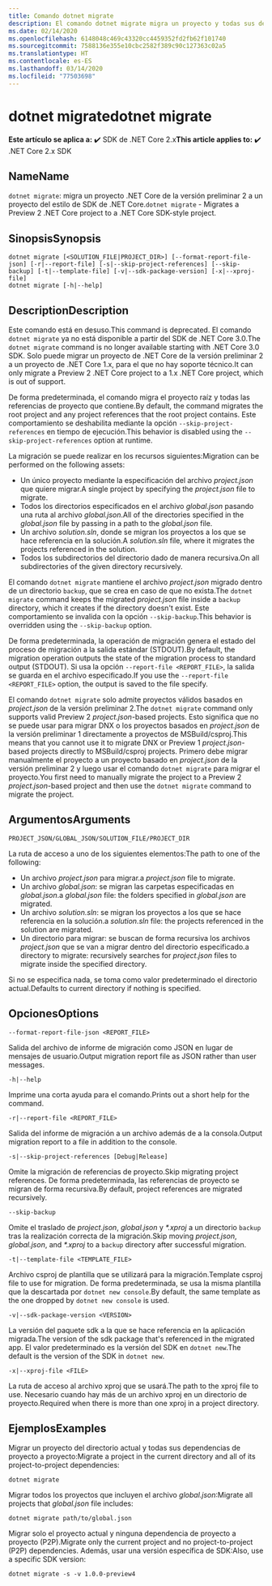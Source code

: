 ```yaml
---
title: Comando dotnet migrate
description: El comando dotnet migrate migra un proyecto y todas sus dependencias.
ms.date: 02/14/2020
ms.openlocfilehash: 6148048c469c43320cc4459352fd2fb62f101740
ms.sourcegitcommit: 7588136e355e10cbc2582f389c90c127363c02a5
ms.translationtype: HT
ms.contentlocale: es-ES
ms.lasthandoff: 03/14/2020
ms.locfileid: "77503698"
---
```

# <a name="dotnet-migrate"></a><span data-ttu-id="66879-103">dotnet migrate</span><span class="sxs-lookup"><span data-stu-id="66879-103">dotnet migrate</span></span>

<span data-ttu-id="66879-104">**Este artículo se aplica a:** ✔️ SDK de .NET Core 2.x</span><span class="sxs-lookup"><span data-stu-id="66879-104">**This article applies to:** ✔️ .NET Core 2.x SDK</span></span>

## <a name="name"></a><span data-ttu-id="66879-105">Name</span><span class="sxs-lookup"><span data-stu-id="66879-105">Name</span></span>

<span data-ttu-id="66879-106">`dotnet migrate`: migra un proyecto .NET Core de la versión preliminar 2 a un proyecto del estilo de SDK de .NET Core.</span><span class="sxs-lookup"><span data-stu-id="66879-106">`dotnet migrate` - Migrates a Preview 2 .NET Core project to a .NET Core SDK-style project.</span></span>

## <a name="synopsis"></a><span data-ttu-id="66879-107">Sinopsis</span><span class="sxs-lookup"><span data-stu-id="66879-107">Synopsis</span></span>

```dotnetcli
dotnet migrate [<SOLUTION_FILE|PROJECT_DIR>] [--format-report-file-json] [-r|--report-file] [-s|--skip-project-references] [--skip-backup] [-t|--template-file] [-v|--sdk-package-version] [-x|--xproj-file]
dotnet migrate [-h|--help]
```

## <a name="description"></a><span data-ttu-id="66879-108">Description</span><span class="sxs-lookup"><span data-stu-id="66879-108">Description</span></span>

<span data-ttu-id="66879-109">Este comando está en desuso.</span><span class="sxs-lookup"><span data-stu-id="66879-109">This command is deprecated.</span></span> <span data-ttu-id="66879-110">El comando `dotnet migrate` ya no está disponible a partir del SDK de .NET Core 3.0.</span><span class="sxs-lookup"><span data-stu-id="66879-110">The `dotnet migrate` command is no longer available starting with .NET Core 3.0 SDK.</span></span> <span data-ttu-id="66879-111">Solo puede migrar un proyecto de .NET Core de la versión preliminar 2 a un proyecto de .NET Core 1.x, para el que no hay soporte técnico.</span><span class="sxs-lookup"><span data-stu-id="66879-111">It can only migrate a Preview 2 .NET Core project to a 1.x .NET Core project, which is out of support.</span></span>

<span data-ttu-id="66879-112">De forma predeterminada, el comando migra el proyecto raíz y todas las referencias de proyecto que contiene.</span><span class="sxs-lookup"><span data-stu-id="66879-112">By default, the command migrates the root project and any project references that the root project contains.</span></span> <span data-ttu-id="66879-113">Este comportamiento se deshabilita mediante la opción `--skip-project-references` en tiempo de ejecución.</span><span class="sxs-lookup"><span data-stu-id="66879-113">This behavior is disabled using the `--skip-project-references` option at runtime.</span></span>

<span data-ttu-id="66879-114">La migración se puede realizar en los recursos siguientes:</span><span class="sxs-lookup"><span data-stu-id="66879-114">Migration can be performed on the following assets:</span></span>

* <span data-ttu-id="66879-115">Un único proyecto mediante la especificación del archivo *project.json* que quiere migrar.</span><span class="sxs-lookup"><span data-stu-id="66879-115">A single project by specifying the *project.json* file to migrate.</span></span>
* <span data-ttu-id="66879-116">Todos los directorios especificados en el archivo *global.json* pasando una ruta al archivo *global.json*.</span><span class="sxs-lookup"><span data-stu-id="66879-116">All of the directories specified in the *global.json* file by passing in a path to the *global.json* file.</span></span>
* <span data-ttu-id="66879-117">Un archivo *solution.sln*, donde se migran los proyectos a los que se hace referencia en la solución.</span><span class="sxs-lookup"><span data-stu-id="66879-117">A *solution.sln* file, where it migrates the projects referenced in the solution.</span></span>
* <span data-ttu-id="66879-118">Todos los subdirectorios del directorio dado de manera recursiva.</span><span class="sxs-lookup"><span data-stu-id="66879-118">On all subdirectories of the given directory recursively.</span></span>

<span data-ttu-id="66879-119">El comando `dotnet migrate` mantiene el archivo *project.json* migrado dentro de un directorio `backup`, que se crea en caso de que no exista.</span><span class="sxs-lookup"><span data-stu-id="66879-119">The `dotnet migrate` command keeps the migrated *project.json* file inside a `backup` directory, which it creates if the directory doesn't exist.</span></span> <span data-ttu-id="66879-120">Este comportamiento se invalida con la opción `--skip-backup`.</span><span class="sxs-lookup"><span data-stu-id="66879-120">This behavior is overridden using the `--skip-backup` option.</span></span>

<span data-ttu-id="66879-121">De forma predeterminada, la operación de migración genera el estado del proceso de migración a la salida estándar (STDOUT).</span><span class="sxs-lookup"><span data-stu-id="66879-121">By default, the migration operation outputs the state of the migration process to standard output (STDOUT).</span></span> <span data-ttu-id="66879-122">Si usa la opción `--report-file <REPORT_FILE>`, la salida se guarda en el archivo especificado.</span><span class="sxs-lookup"><span data-stu-id="66879-122">If you use the `--report-file <REPORT_FILE>` option, the output is saved to the file specify.</span></span>

<span data-ttu-id="66879-123">El comando `dotnet migrate` solo admite proyectos válidos basados en *project.json* de la versión preliminar 2.</span><span class="sxs-lookup"><span data-stu-id="66879-123">The `dotnet migrate` command only supports valid Preview 2 *project.json*-based projects.</span></span> <span data-ttu-id="66879-124">Esto significa que no se puede usar para migrar DNX o los proyectos basados en *project.json* de la versión preliminar 1 directamente a proyectos de MSBuild/csproj.</span><span class="sxs-lookup"><span data-stu-id="66879-124">This means that you cannot use it to migrate DNX or Preview 1 *project.json*-based projects directly to MSBuild/csproj projects.</span></span> <span data-ttu-id="66879-125">Primero debe migrar manualmente el proyecto a un proyecto basado en *project.json* de la versión preliminar 2 y luego usar el comando `dotnet migrate` para migrar el proyecto.</span><span class="sxs-lookup"><span data-stu-id="66879-125">You first need to manually migrate the project to a Preview 2 *project.json*-based project and then use the `dotnet migrate` command to migrate the project.</span></span>

## <a name="arguments"></a><span data-ttu-id="66879-126">Argumentos</span><span class="sxs-lookup"><span data-stu-id="66879-126">Arguments</span></span>

`PROJECT_JSON/GLOBAL_JSON/SOLUTION_FILE/PROJECT_DIR`

<span data-ttu-id="66879-127">La ruta de acceso a uno de los siguientes elementos:</span><span class="sxs-lookup"><span data-stu-id="66879-127">The path to one of the following:</span></span>

* <span data-ttu-id="66879-128">Un archivo *project.json* para migrar.</span><span class="sxs-lookup"><span data-stu-id="66879-128">a *project.json* file to migrate.</span></span>
* <span data-ttu-id="66879-129">Un archivo *global.json*: se migran las carpetas especificadas en *global.json*.</span><span class="sxs-lookup"><span data-stu-id="66879-129">a *global.json* file: the folders specified in *global.json* are migrated.</span></span>
* <span data-ttu-id="66879-130">Un archivo *solution.sln*: se migran los proyectos a los que se hace referencia en la solución.</span><span class="sxs-lookup"><span data-stu-id="66879-130">a *solution.sln* file: the projects referenced in the solution are migrated.</span></span>
* <span data-ttu-id="66879-131">Un directorio para migrar: se buscan de forma recursiva los archivos *project.json* que se van a migrar dentro del directorio especificado.</span><span class="sxs-lookup"><span data-stu-id="66879-131">a directory to migrate: recursively searches for *project.json* files to migrate inside the specified directory.</span></span>

<span data-ttu-id="66879-132">Si no se especifica nada, se toma como valor predeterminado el directorio actual.</span><span class="sxs-lookup"><span data-stu-id="66879-132">Defaults to current directory if nothing is specified.</span></span>

## <a name="options"></a><span data-ttu-id="66879-133">Opciones</span><span class="sxs-lookup"><span data-stu-id="66879-133">Options</span></span>

`--format-report-file-json <REPORT_FILE>`

<span data-ttu-id="66879-134">Salida del archivo de informe de migración como JSON en lugar de mensajes de usuario.</span><span class="sxs-lookup"><span data-stu-id="66879-134">Output migration report file as JSON rather than user messages.</span></span>

`-h|--help`

<span data-ttu-id="66879-135">Imprime una corta ayuda para el comando.</span><span class="sxs-lookup"><span data-stu-id="66879-135">Prints out a short help for the command.</span></span>

`-r|--report-file <REPORT_FILE>`

<span data-ttu-id="66879-136">Salida del informe de migración a un archivo además de a la consola.</span><span class="sxs-lookup"><span data-stu-id="66879-136">Output migration report to a file in addition to the console.</span></span>

`-s|--skip-project-references [Debug|Release]`

<span data-ttu-id="66879-137">Omite la migración de referencias de proyecto.</span><span class="sxs-lookup"><span data-stu-id="66879-137">Skip migrating project references.</span></span> <span data-ttu-id="66879-138">De forma predeterminada, las referencias de proyecto se migran de forma recursiva.</span><span class="sxs-lookup"><span data-stu-id="66879-138">By default, project references are migrated recursively.</span></span>

`--skip-backup`

<span data-ttu-id="66879-139">Omite el traslado de *project.json*, *global.json* y *\*.xproj* a un directorio `backup` tras la realización correcta de la migración.</span><span class="sxs-lookup"><span data-stu-id="66879-139">Skip moving *project.json*, *global.json*, and *\*.xproj* to a `backup` directory after successful migration.</span></span>

`-t|--template-file <TEMPLATE_FILE>`

<span data-ttu-id="66879-140">Archivo csproj de plantilla que se utilizará para la migración.</span><span class="sxs-lookup"><span data-stu-id="66879-140">Template csproj file to use for migration.</span></span> <span data-ttu-id="66879-141">De forma predeterminada, se usa la misma plantilla que la descartada por `dotnet new console`.</span><span class="sxs-lookup"><span data-stu-id="66879-141">By default, the same template as the one dropped by `dotnet new console` is used.</span></span>

`-v|--sdk-package-version <VERSION>`

<span data-ttu-id="66879-142">La versión del paquete sdk a la que se hace referencia en la aplicación migrada.</span><span class="sxs-lookup"><span data-stu-id="66879-142">The version of the sdk package that's referenced in the migrated app.</span></span> <span data-ttu-id="66879-143">El valor predeterminado es la versión del SDK en `dotnet new`.</span><span class="sxs-lookup"><span data-stu-id="66879-143">The default is the version of the SDK in `dotnet new`.</span></span>

`-x|--xproj-file <FILE>`

<span data-ttu-id="66879-144">La ruta de acceso al archivo xproj que se usará.</span><span class="sxs-lookup"><span data-stu-id="66879-144">The path to the xproj file to use.</span></span> <span data-ttu-id="66879-145">Necesario cuando hay más de un archivo xproj en un directorio de proyecto.</span><span class="sxs-lookup"><span data-stu-id="66879-145">Required when there is more than one xproj in a project directory.</span></span>

## <a name="examples"></a><span data-ttu-id="66879-146">Ejemplos</span><span class="sxs-lookup"><span data-stu-id="66879-146">Examples</span></span>

<span data-ttu-id="66879-147">Migrar un proyecto del directorio actual y todas sus dependencias de proyecto a proyecto:</span><span class="sxs-lookup"><span data-stu-id="66879-147">Migrate a project in the current directory and all of its project-to-project dependencies:</span></span>

`dotnet migrate`

<span data-ttu-id="66879-148">Migrar todos los proyectos que incluyen el archivo *global.json*:</span><span class="sxs-lookup"><span data-stu-id="66879-148">Migrate all projects that *global.json* file includes:</span></span>

`dotnet migrate path/to/global.json`

<span data-ttu-id="66879-149">Migrar solo el proyecto actual y ninguna dependencia de proyecto a proyecto (P2P).</span><span class="sxs-lookup"><span data-stu-id="66879-149">Migrate only the current project and no project-to-project (P2P) dependencies.</span></span> <span data-ttu-id="66879-150">Además, usar una versión específica de SDK:</span><span class="sxs-lookup"><span data-stu-id="66879-150">Also, use a specific SDK version:</span></span>

`dotnet migrate -s -v 1.0.0-preview4`

